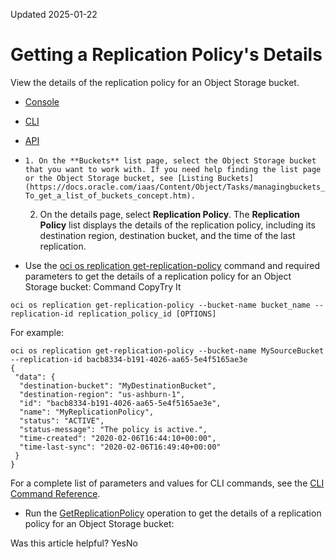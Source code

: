 Updated 2025-01-22
# Getting a Replication Policy's Details
View the details of the replication policy for an Object Storage bucket.
  * [Console](https://docs.oracle.com/en-us/iaas/Content/Object/Tasks/usingreplication_topic-get_replication_policy.htm)
  * [CLI](https://docs.oracle.com/en-us/iaas/Content/Object/Tasks/usingreplication_topic-get_replication_policy.htm)
  * [API](https://docs.oracle.com/en-us/iaas/Content/Object/Tasks/usingreplication_topic-get_replication_policy.htm)


  *     1. On the **Buckets** list page, select the Object Storage bucket that you want to work with. If you need help finding the list page or the Object Storage bucket, see [Listing Buckets](https://docs.oracle.com/iaas/Content/Object/Tasks/managingbuckets_topic-To_get_a_list_of_buckets_concept.htm).
    2. On the details page, select **Replication Policy**.
The **Replication Policy** list displays the details of the replication policy, including its destination region, destination bucket, and the time of the last replication.
  * Use the [oci os replication get-replication-policy](https://docs.oracle.com/iaas/tools/oci-cli/latest/oci_cli_docs/cmdref/os/replication/get-replication-policy.html) command and required parameters to get the details of a replication policy for an Object Storage bucket:
Command
CopyTry It
```
oci os replication get-replication-policy --bucket-name bucket_name --replication-id replication_policy_id [OPTIONS]
```

For example:
```
oci os replication get-replication-policy --bucket-name MySourceBucket --replication-id bacb8334-b191-4026-aa65-5e4f5165ae3e
{
 "data": {
  "destination-bucket": "MyDestinationBucket",
  "destination-region": "us-ashburn-1",
  "id": "bacb8334-b191-4026-aa65-5e4f5165ae3e",
  "name": "MyReplicationPolicy",
  "status": "ACTIVE",
  "status-message": "The policy is active.",
  "time-created": "2020-02-06T16:44:10+00:00",
  "time-last-sync": "2020-02-06T16:49:40+00:00"
 }
}
```

For a complete list of parameters and values for CLI commands, see the [CLI Command Reference](https://docs.oracle.com/iaas/tools/oci-cli/latest).
  * Run the [GetReplicationPolicy](https://docs.oracle.com/iaas/api/#/en/objectstorage/latest/Replication/GetReplicationPolicy) operation to get the details of a replication policy for an Object Storage bucket:


Was this article helpful?
YesNo

